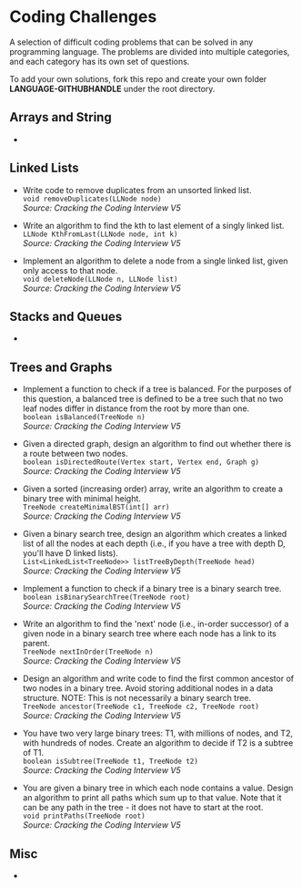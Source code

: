 Coding Challenges
=========
A selection of difficult coding problems that can be solved in any programming language. The problems are divided into multiple categories, and each category has its own set of questions.

To add your own solutions, fork this repo and create your own folder **LANGUAGE-GITHUBHANDLE** under the root directory.

## Arrays and String
- 

## Linked Lists
- Write code to remove duplicates from an unsorted linked list.  
```void removeDuplicates(LLNode node)```  
*Source: Cracking the Coding Interview V5*

- Write an algorithm to find the kth to last element of a singly linked list.  
```LLNode KthFromLast(LLNode node, int k)```  
*Source: Cracking the Coding Interview V5*

- Implement an algorithm to delete a node from a single linked list, given only access to that node.  
```void deleteNode(LLNode n, LLNode list)```  
*Source: Cracking the Coding Interview V5*

## Stacks and Queues
- 

## Trees and Graphs
- Implement a function to check if a tree is balanced. For the purposes of this question,
a balanced tree is defined to be a tree such that no two leaf nodes differ in distance
from the root by more than one.  
```boolean isBalanced(TreeNode n)```  
*Source: Cracking the Coding Interview V5*

- Given a directed graph, design an algorithm to find out whether there is a route
between two nodes.  
```boolean isDirectedRoute(Vertex start, Vertex end, Graph g)```  
*Source: Cracking the Coding Interview V5*

- Given a sorted (increasing order) array, write an algorithm to create a binary tree with
minimal height.  
```TreeNode createMinimalBST(int[] arr)```  
*Source: Cracking the Coding Interview V5*

- Given a binary search tree, design an algorithm which creates a linked list of all the
nodes at each depth (i.e., if you have a tree with depth D, you'll have D linked lists).  
```List<LinkedList<TreeNode>> listTreeByDepth(TreeNode head)```  
*Source: Cracking the Coding Interview V5*

- Implement a function to check if a binary tree is a binary search tree.  
```boolean isBinarySearchTree(TreeNode root)```  
*Source: Cracking the Coding Interview V5*

- Write an algorithm to find the 'next' node (i.e., in-order successor) of a given node in
a binary search tree where each node has a link to its parent.  
```TreeNode nextInOrder(TreeNode n)```  
*Source: Cracking the Coding Interview V5*

- Design an algorithm and write code to find the first common ancestor of two nodes
in a binary tree. Avoid storing additional nodes in a data structure. NOTE: This is not
necessarily a binary search tree.  
```TreeNode ancestor(TreeNode c1, TreeNode c2, TreeNode root)```  
*Source: Cracking the Coding Interview V5*

- You have two very large binary trees: T1, with millions of nodes, and T2, with hundreds
of nodes. Create an algorithm to decide if T2 is a subtree of T1.  
```boolean isSubtree(TreeNode t1, TreeNode t2)```  
*Source: Cracking the Coding Interview V5*

- You are given a binary tree in which each node contains a value. Design an algorithm
to print all paths which sum up to that value. Note that it can be any path in the tree -
it does not have to start at the root.  
```void printPaths(TreeNode root)```  
*Source: Cracking the Coding Interview V5*

## Misc
- 
